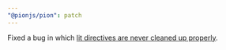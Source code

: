 ```yaml
---
"@pionjs/pion": patch
---
```


Fixed a bug in which [lit directives are never cleaned up properly](https://github.com/pionjs/pion/issues/17). 
